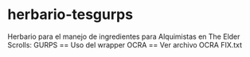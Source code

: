 # herbario-tesgurps
Herbario para el manejo de ingredientes para Alquimistas en The Elder Scrolls: GURPS
== Uso del wrapper OCRA ==
Ver archivo OCRA FIX.txt
